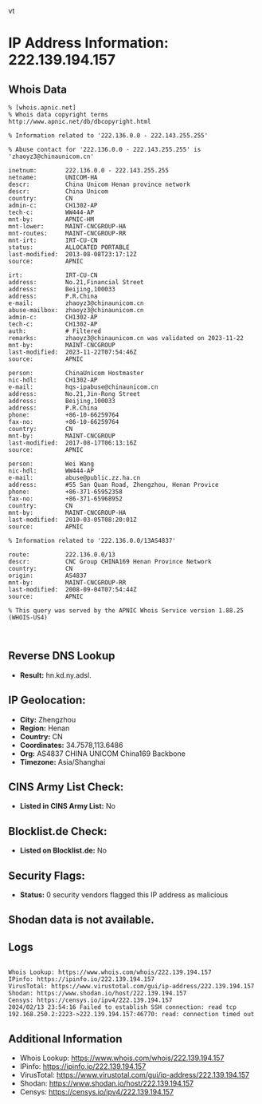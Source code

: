 vt
# IP Address Information: 222.139.194.157

## Whois Data
```
% [whois.apnic.net]
% Whois data copyright terms    http://www.apnic.net/db/dbcopyright.html

% Information related to '222.136.0.0 - 222.143.255.255'

% Abuse contact for '222.136.0.0 - 222.143.255.255' is 'zhaoyz3@chinaunicom.cn'

inetnum:        222.136.0.0 - 222.143.255.255
netname:        UNICOM-HA
descr:          China Unicom Henan province network
descr:          China Unicom
country:        CN
admin-c:        CH1302-AP
tech-c:         WW444-AP
mnt-by:         APNIC-HM
mnt-lower:      MAINT-CNCGROUP-HA
mnt-routes:     MAINT-CNCGROUP-RR
mnt-irt:        IRT-CU-CN
status:         ALLOCATED PORTABLE
last-modified:  2013-08-08T23:17:12Z
source:         APNIC

irt:            IRT-CU-CN
address:        No.21,Financial Street
address:        Beijing,100033
address:        P.R.China
e-mail:         zhaoyz3@chinaunicom.cn
abuse-mailbox:  zhaoyz3@chinaunicom.cn
admin-c:        CH1302-AP
tech-c:         CH1302-AP
auth:           # Filtered
remarks:        zhaoyz3@chinaunicom.cn was validated on 2023-11-22
mnt-by:         MAINT-CNCGROUP
last-modified:  2023-11-22T07:54:46Z
source:         APNIC

person:         ChinaUnicom Hostmaster
nic-hdl:        CH1302-AP
e-mail:         hqs-ipabuse@chinaunicom.cn
address:        No.21,Jin-Rong Street
address:        Beijing,100033
address:        P.R.China
phone:          +86-10-66259764
fax-no:         +86-10-66259764
country:        CN
mnt-by:         MAINT-CNCGROUP
last-modified:  2017-08-17T06:13:16Z
source:         APNIC

person:         Wei Wang
nic-hdl:        WW444-AP
e-mail:         abuse@public.zz.ha.cn
address:        #55 San Quan Road, Zhengzhou, Henan Provice
phone:          +86-371-65952358
fax-no:         +86-371-65968952
country:        CN
mnt-by:         MAINT-CNCGROUP-HA
last-modified:  2010-03-05T08:20:01Z
source:         APNIC

% Information related to '222.136.0.0/13AS4837'

route:          222.136.0.0/13
descr:          CNC Group CHINA169 Henan Province Network
country:        CN
origin:         AS4837
mnt-by:         MAINT-CNCGROUP-RR
last-modified:  2008-09-04T07:54:44Z
source:         APNIC

% This query was served by the APNIC Whois Service version 1.88.25 (WHOIS-US4)



```
## Reverse DNS Lookup
- **Result:** hn.kd.ny.adsl.

## IP Geolocation:
- **City:** Zhengzhou
- **Region:** Henan
- **Country:** CN
- **Coordinates:** 34.7578,113.6486
- **Org:** AS4837 CHINA UNICOM China169 Backbone
- **Timezone:** Asia/Shanghai

## CINS Army List Check:
- **Listed in CINS Army List:** 
No

## Blocklist.de Check:
- **Listed on Blocklist.de:** 
No

## Security Flags:
- **Status:** 0 security vendors flagged this IP address as malicious

## Shodan data is not available.

## Logs
```

Whois Lookup: https://www.whois.com/whois/222.139.194.157
IPinfo: https://ipinfo.io/222.139.194.157
VirusTotal: https://www.virustotal.com/gui/ip-address/222.139.194.157
Shodan: https://www.shodan.io/host/222.139.194.157
Censys: https://censys.io/ipv4/222.139.194.157
2024/02/13 23:54:16 Failed to establish SSH connection: read tcp 192.168.250.2:2223->222.139.194.157:46770: read: connection timed out

```
## Additional Information
- Whois Lookup: https://www.whois.com/whois/222.139.194.157
- IPinfo: https://ipinfo.io/222.139.194.157
- VirusTotal: https://www.virustotal.com/gui/ip-address/222.139.194.157
- Shodan: https://www.shodan.io/host/222.139.194.157
- Censys: https://censys.io/ipv4/222.139.194.157

